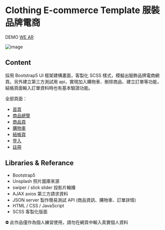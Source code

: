 # Clothing E-commerce Template 服裝品牌電商

DEMO [WE AR](https://clothing-ec-template.netlify.app/)

![image](https://github.com/pepe1113/clothing-template/blob/main/clothing-peek.gif?raw=true)

## Content

採用 Bootstrap5 UI 框架建構畫面，客製化 SCSS 樣式，模擬出服飾品牌電商網頁。另外建立第三方測試用 api，實現加入購物車、刪除商品、建立訂單等功能，結帳頁面輸入訂單資料時也有基本驗證功能。

全部頁面：

- [首頁](https://clothing-ec-template.netlify.app)
- [商品總覽](https://clothing-ec-template.netlify.app/collections.html)
- [商品頁](https://clothing-ec-template.netlify.app/products.html)
- [購物車](https://clothing-ec-template.netlify.app/shoppingcart.html)
- [結帳頁](https://clothing-ec-template.netlify.app/checkout.html)
- [登入](https://clothing-ec-template.netlify.app/login.html)
- [註冊](https://clothing-ec-template.netlify.app/signup.html)

## Libraries & Referance

- Bootstrap5
- Unsplash 照片圖庫來源
- swiper / slick slider 投影片輪播
- AJAX axios 第三方請求資料
- JSON server 製作簡易測試 API (商品資訊、購物車、訂單詳情)
- HTML / CSS / JavaScript
- SCSS 客製化版面

⛔ 此作品僅作為個人練習使用，請勿在網頁中輸入真實個人資料
